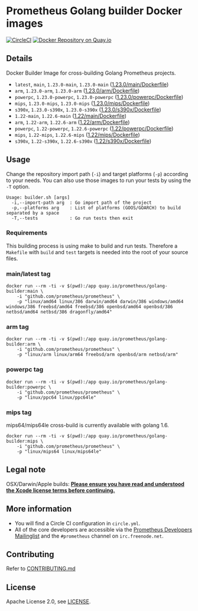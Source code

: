 # Prometheus Golang builder Docker images

[![CircleCI](https://circleci.com/gh/prometheus/golang-builder/tree/master.svg?style=shield)][circleci]
[![Docker Repository on Quay.io](https://quay.io/repository/prometheus/golang-builder/status)][quayio]

## Details

Docker Builder Image for cross-building Golang Prometheus projects.

- `latest`, `main`, `1.23.0-main`, `1.23.0-main` ([1.23.0/main/Dockerfile](1.23.0/main/Dockerfile))
- `arm`, `1.23.0-arm`, `1.23.0-arm` ([1.23.0/arm/Dockerfile](1.23.0/arm/Dockerfile))
- `powerpc`, `1.23.0-powerpc`, `1.23.0-powerpc` ([1.23.0/powerpc/Dockerfile](1.23.0/powerpc/Dockerfile))
- `mips`, `1.23.0-mips`, `1.23.0-mips` ([1.23.0/mips/Dockerfile](1.23.0/mips/Dockerfile))
- `s390x`, `1.23.0-s390x`, `1.23.0-s390x` ([1.23.0/s390x/Dockerfile](1.23.0/s390x/Dockerfile))
- `1.22-main`, `1.22.6-main` ([1.22/main/Dockerfile](1.22/main/Dockerfile))
- `arm`, `1.22-arm`, `1.22.6-arm` ([1.22/arm/Dockerfile](1.22/arm/Dockerfile))
- `powerpc`, `1.22-powerpc`, `1.22.6-powerpc` ([1.22/powerpc/Dockerfile](1.22/powerpc/Dockerfile))
- `mips`, `1.22-mips`, `1.22.6-mips` ([1.22/mips/Dockerfile](1.22/mips/Dockerfile))
- `s390x`, `1.22-s390x`, `1.22.6-s390x` ([1.22/s390x/Dockerfile](1.22/s390x/Dockerfile))

## Usage

Change the repository import path (`-i`) and target platforms (`-p`) according to your needs.
You can also use those images to run your tests by using the `-T` option.

```
Usage: builder.sh [args]
  -i,--import-path arg  : Go import path of the project
  -p,--platforms arg    : List of platforms (GOOS/GOARCH) to build separated by a space
  -T,--tests            : Go run tests then exit
```

### Requirements

This building process is using make to build and run tests.
Therefore a `Makefile` with `build` and `test` targets is needed into the root of your source files.

### main/latest tag

```
docker run --rm -ti -v $(pwd):/app quay.io/prometheus/golang-builder:main \
    -i "github.com/prometheus/prometheus" \
    -p "linux/amd64 linux/386 darwin/amd64 darwin/386 windows/amd64 windows/386 freebsd/amd64 freebsd/386 openbsd/amd64 openbsd/386 netbsd/amd64 netbsd/386 dragonfly/amd64"
```

### arm tag

```
docker run --rm -ti -v $(pwd):/app quay.io/prometheus/golang-builder:arm \
    -i "github.com/prometheus/prometheus" \
    -p "linux/arm linux/arm64 freebsd/arm openbsd/arm netbsd/arm"
```

### powerpc tag

```
docker run --rm -ti -v $(pwd):/app quay.io/prometheus/golang-builder:powerpc \
    -i "github.com/prometheus/prometheus" \
    -p "linux/ppc64 linux/ppc64le"
```

### mips tag

mips64/mips64le cross-build is currently available with golang 1.6.

```
docker run --rm -ti -v $(pwd):/app quay.io/prometheus/golang-builder:mips \
    -i "github.com/prometheus/prometheus" \
    -p "linux/mips64 linux/mips64le"
```

## Legal note

OSX/Darwin/Apple builds:
**[Please ensure you have read and understood the Xcode license
   terms before continuing.](https://www.apple.com/legal/sla/docs/xcode.pdf)**

## More information

  * You will find a Circle CI configuration in `circle.yml`.
  * All of the core developers are accessible via the [Prometheus Developers Mailinglist](https://groups.google.com/forum/?fromgroups#!forum/prometheus-developers) and the `#prometheus` channel on `irc.freenode.net`.

## Contributing

Refer to [CONTRIBUTING.md](CONTRIBUTING.md)

## License

Apache License 2.0, see [LICENSE](LICENSE).

[quayio]: https://quay.io/repository/prometheus/golang-builder
[circleci]: https://circleci.com/gh/prometheus/golang-builder

